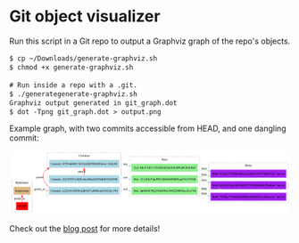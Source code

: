 # Git object visualizer

Run this script in a Git repo to output a Graphviz graph of the repo's objects.

```
$ cp ~/Downloads/generate-graphviz.sh
$ chmod +x generate-graphviz.sh

# Run inside a repo with a .git.
$ ./generategenerate-graphviz.sh
Graphviz output generated in git_graph.dot
$ dot -Tpng git_graph.dot > output.png
```

Example graph, with two commits accessible from HEAD, and one dangling commit:

![example graph, with two commits accessible from HEAD, and one dangling commit](example-graph.png)

Check out the [blog post](https://polarbeardomestication.net/posts/notes3.html) for more details!

